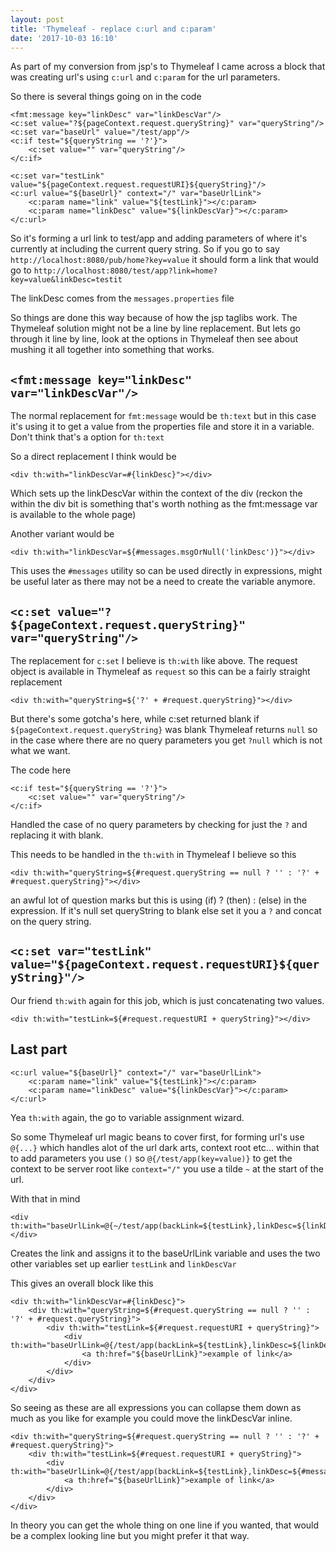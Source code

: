 ```yaml
---
layout: post
title: 'Thymeleaf - replace c:url and c:param'
date: '2017-10-03 16:10'
---
```


As part of my conversion from jsp's to Thymeleaf I came across a block that was creating url's using `c:url` and `c:param` for the url parameters.

So there is several things going on in the code

```
<fmt:message key="linkDesc" var="linkDescVar"/>
<c:set value="?${pageContext.request.queryString}" var="queryString"/>
<c:set var="baseUrl" value="/test/app"/>
<c:if test="${queryString == '?'}">
    <c:set value="" var="queryString"/>
</c:if>

<c:set var="testLink" value="${pageContext.request.requestURI}${queryString}"/>
<c:url value="${baseUrl}" context="/" var="baseUrlLink">
    <c:param name="link" value="${testLink}"></c:param>
    <c:param name="linkDesc" value="${linkDescVar}"></c:param>
</c:url>
```

So it's forming a url link to test/app and adding parameters of where it's currently at including the current query string. So if you go to say `http://localhost:8080/pub/home?key=value` it should form a link that would go to `http://localhost:8080/test/app?link=home?key=value&linkDesc=testit`

The linkDesc comes from the `messages.properties` file

So things are done this way because of how the jsp taglibs work.  The Thymeleaf solution might not be a line by line replacement. But lets go through it line by line, look at the options in Thymeleaf then see about mushing it all together into something that works.

## `<fmt:message key="linkDesc" var="linkDescVar"/>`

The normal replacement for `fmt:message` would be `th:text` but in this case it's using it to get a value from the properties file and store it in a variable.  Don't think that's a option for `th:text`

So a direct replacement I think would be

```
<div th:with="linkDescVar=#{linkDesc}"></div>
```

Which sets up the linkDescVar within the context of the div (reckon the within the div bit is something that's worth nothing as the fmt:message var is available to the whole page)

Another variant would be

```
<div th:with="linkDescVar=${#messages.msgOrNull('linkDesc')}"></div>
```

This uses the `#messages` utility so can be used directly in expressions, might be useful later as there may not be a need to create the variable anymore.

## `<c:set value="?${pageContext.request.queryString}" var="queryString"/>`

The replacement for `c:set` I believe is `th:with` like above. The request object is available in Thymeleaf as `request` so this can be a fairly straight replacement

```
<div th:with="queryString=${'?' + #request.queryString}"></div>
```

But there's some gotcha's here, while c:set returned blank if `${pageContext.request.queryString}` was blank Thymeleaf returns `null` so in the case where there are no query parameters you get `?null` which is not what we want.

The code here

```
<c:if test="${queryString == '?'}">
    <c:set value="" var="queryString"/>
</c:if>
```

Handled the case of no query parameters by checking for just the `?` and replacing it with blank.

This needs to be handled in the `th:with` in Thymeleaf I believe so this

```
<div th:with="queryString=${#request.queryString == null ? '' : '?' + #request.queryString}"></div>
```

an awful lot of question marks but this is using (if) ? (then) : (else) in the expression. If it's null set queryString to blank else set it you a `?` and concat on the query string.
## `<c:set var="testLink" value="${pageContext.request.requestURI}${queryString}"/>`
Our friend `th:with` again for this job, which is just concatenating two values.

```
<div th:with="testLink=${#request.requestURI + queryString}"></div>
```

## Last part

```
<c:url value="${baseUrl}" context="/" var="baseUrlLink">
    <c:param name="link" value="${testLink}"></c:param>
    <c:param name="linkDesc" value="${linkDescVar}"></c:param>
</c:url>
```

Yea `th:with` again, the go to variable assignment wizard.

So some Thymeleaf url magic beans to cover first, for forming url's use `@{...}` which handles alot of the url dark arts, context root etc... within that to add parameters you use `()` so `@{/test/app(key=value)}` to get the context to be server root like `context="/"` you use a tilde `~` at the start of the url.

With that in mind

```
<div th:with="baseUrlLink=@{~/test/app(backLink=${testLink},linkDesc=${linkDescVar})}"></div>
```

Creates the link and assigns it to the baseUrlLink variable and uses the two other variables set up earlier `testLink` and `linkDescVar`

This gives an overall block like this

```
<div th:with="linkDescVar=#{linkDesc}">
    <div th:with="queryString=${#request.queryString == null ? '' : '?' + #request.queryString}">
        <div th:with="testLink=${#request.requestURI + queryString}">
            <div th:with="baseUrlLink=@{/test/app(backLink=${testLink},linkDesc=${linkDescVar})}">
                <a th:href="${baseUrlLink}">example of link</a>
            </div>
        </div>
    </div>
</div>
```

So seeing as these are all expressions you can collapse them down as much as you like for example you could move the linkDescVar inline.

```
<div th:with="queryString=${#request.queryString == null ? '' : '?' + #request.queryString}">
    <div th:with="testLink=${#request.requestURI + queryString}">
        <div th:with="baseUrlLink=@{/test/app(backLink=${testLink},linkDesc=${#messages.msgOrNull('linkDesc')})}">
            <a th:href="${baseUrlLink}">example of link</a>
        </div>
    </div>
</div>
```

In theory you can get the whole thing on one line if you wanted, that would be a complex looking line but you might prefer it that way.
